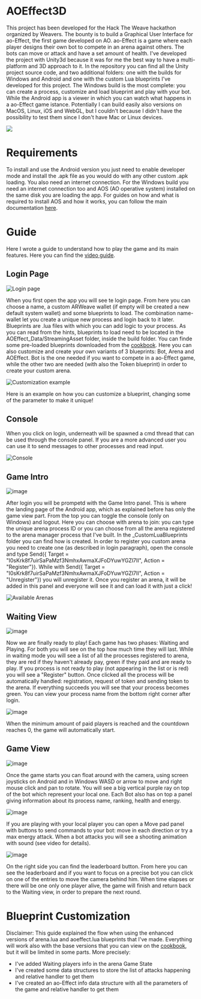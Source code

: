 # AOEffect3D
 This project has been developed for the Hack The Weave hackathon organized by Weavers. The bounty is to build a Graphical User Interface for ao-Effect, the first game developed on AO.
 ao-Effect is a game where each player designs their own bot to compete in an arena against others. The bots can move or attack and have a set amount of health.
 I've developed the project with Unity3d because it was for me the best way to have a multi-platform and 3D approach to it. 
 In the repository you can find all the Unity project source code, and two additional folders: one with the builds for Windows and Android and one with the custom Lua blueprints I've developed for this project.
 The Windows build is the most complete: you can create a process, customize and load blueprint and play with your bot. While the Android app is a viewer in which you can watch what happens in a ao-Effect game istance.
 Potentially I can build easily also versions on MacOS, Linux, iOS and WebGL, but I couldn't because I didn't have the possibility to test them since I don't have Mac or Linux devices.
 
 ![](https://github.com/simoamico94/AOEffect3D/assets/17854691/68821ffa-a6a1-4ccb-a97d-bb0260b7644e)

 # Requirements
 To install and use the Android version you just need to enable developer mode and install the .apk file as you would do with any other custom .apk loading. You also need an internet connection.
 For the Windows build you need an internet connection too and AOS (AO operative system) installed on the same disk you are loading the app. For guides on how and what is required to install AOS and how it works, you can follow the main documentation [here](https://cookbook_ao.g8way.io/welcome/getting-started.html).
 
 # Guide
 Here I wrote a guide to understand how to play the game and its main features. Here you can find the [video guide](https://drive.google.com/file/d/1hzPW_a1b0Vmthobt7chmYIzWjY3FyrnM/view?usp=sharing). 
 
 ## Login Page
 ![Login page](https://github.com/simoamico94/AOEffect3D/assets/17854691/441658f7-5673-4cc7-8017-a98337f2505c)
 
 When you first open the app you will see te login page. From here you can choose a name, a custom ARWeave wallet (if empty will be created a new default system wallet) and some blueprints to load. The combination name-wallet let you create a unique new process and login back to it later.
 Blueprints are .lua files with which you can add logic to your process. As you can read from the hints, blueprints to load need to be located in the AOEffect_Data/StreamingAsset folder, inside the build folder. You can finde some pre-loaded blueprints downloaded from the [cookbook](https://cookbook_ao.g8way.io/guides/aos/blueprints/index.html).
 Here you can also customize and create your own variants of 3 blueprints: Bot, Arena and AOEffect. Bot is the one needed if you want to compete in a ao-Effect game, while the other two are needed (with also the Token blueprint) in order to create your custom arena.
 
 ![Customization example](https://github.com/simoamico94/AOEffect3D/assets/17854691/821061d5-0446-4dde-8128-5b01b8519a1d)
 
 Here is an example on how you can customize a blueprint, changing some of the parameter to make it unique!

 ## Console
 When you click on login, underneath will be spawned a cmd thread that can be used through the console panel. If you are a more advanced user you can use it to send messages to other processes and read input.

 ![Console](https://github.com/simoamico94/AOEffect3D/assets/17854691/2b78c633-4965-48da-940d-2ba03dfdaa58)

 ## Game Intro
 ![image](https://github.com/simoamico94/AOEffect3D/assets/17854691/368e9f06-61e1-4217-8ce1-cb5bdaaecfd8)
 
 After login you will be prompetd with the Game Intro panel. This is where the landing page of the Android app, which as explained before has only the game view part. From the top you can toggle the console (only on Windows) and logout.
 Here you can choose with arena to join: you can type the unique arena process ID or you can choose from all the arena registered to the arena manager process that I've built. In the _CustomLuaBlueprints folder you can find how is created.
 In order to register you custom arena you need to create one (as described in login paragraph), open the console and type Send({ Target = "I0sKrk8f7uirSaPaMzf3NmhxAwmaXJFoDYuwYGZl7II", Action = "Register"}). 
 While with Send({ Target = "I0sKrk8f7uirSaPaMzf3NmhxAwmaXJFoDYuwYGZl7II", Action = "Unregister"}) you will unregister it.
 Once you register an arena, it will be added in this panel and everyone will see it and can load it with just a click!

 ![Available Arenas](https://github.com/simoamico94/AOEffect3D/assets/17854691/af4bf922-7fb1-4285-96a8-0db0bd34dda6)

 ## Waiting View 
 ![image](https://github.com/simoamico94/AOEffect3D/assets/17854691/a9ce2468-3d9a-4429-97ff-e7130793f217)

 Now we are finally ready to play! Each game has two phases: Waiting and Playing. For both you will see on the top how much time they will last. While in waiting mode you will see a list of all the processes registered to arena, they are red if they haven't already pay, green if they paid and are ready to play.
 If you process is not ready to play (not appearing in the list or is red) you will see a "Register" button. Once clicked all the process will be automatically handled: registration, request of token and sending token to the arena. If everything succeeds you will see that your process becomes green.
 You can view your process name from the bottom right corner after login.

 ![image](https://github.com/simoamico94/AOEffect3D/assets/17854691/6d75d568-961d-4318-a173-2eca45c4fe74)

 When the minimum amount of paid players is reached and the countdown reaches 0, the game will automatically start.
 
 ## Game View
 ![image](https://github.com/simoamico94/AOEffect3D/assets/17854691/e716e86a-8127-40ca-97ec-c799a57e060f)

 Once the game starts you can float around with the camera, using screen joysticks on Android and in Windows WASD or arrow to move and right mouse click and pan to rotate. You will see a big vertical purple ray on top of the bot which represent your local one.
 Each Bot also has on top a panel giving information about its process name, ranking, health and energy.
 
 ![image](https://github.com/simoamico94/AOEffect3D/assets/17854691/e131d600-38c1-4e37-967b-6d3e73a79bbe)

 If you are playing with your local player you can open a Move pad panel with buttons to send commands to your bot: move in each direction or try a max energy attack.
 When a bot attacks you will see a shooting animation with sound (see video for details).
 
 ![image](https://github.com/simoamico94/AOEffect3D/assets/17854691/b424496e-8b65-4504-a7a2-ba81e485cc40)

 On the right side you can find the leaderboard button. From here you can see the leaderboard and if you want to focus on a precise bot you can click on one of the entries to move the camera behind him.
 When time elapses or there will be one only one player alive, the game will finish and return back to the Waiting view, in order to prepare the next round.

 # Blueprint Customization
 Disclaimer: This guide explained the flow when using the enhanced versions of arena.lua and aoeffect.lua blueprints that I've made. Everything will work also with the base versions that you can view on the [cookbook](https://cookbook_ao.g8way.io/tutorials/bots-and-games/arena-mechanics.html), but it will be limited in some parts.
 More precisely:
 - I've added Waiting players info in the arena Game State
 - I've created some data structures to store the list of attacks happening and relative handler to get them
 - I've created an ao-Effect info data structure with all the parameters of the game and relative handler to get them
 

 

 

 
 
